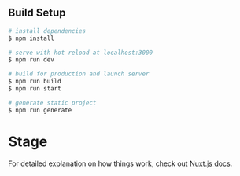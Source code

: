 ## Build Setup

```bash
# install dependencies
$ npm install

# serve with hot reload at localhost:3000
$ npm run dev

# build for production and launch server
$ npm run build
$ npm run start

# generate static project
$ npm run generate
```

# Stage

For detailed explanation on how things work, check out [Nuxt.js docs](https://nuxtjs.org).

